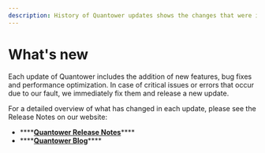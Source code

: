 ```yaml
---
description: History of Quantower updates shows the changes that were in each version.
---
```


# What's new

Each update of Quantower includes the addition of new features, bug fixes and performance optimization. In case of critical issues or errors that occur due to our fault, we immediately fix them and release a new update.

For a detailed overview of what has changed in each update, please see the Release Notes on our website:

* \*\*\*\*[**Quantower Release Notes**](https://www.quantower.com/release-notes)\*\*\*\*
* \*\*\*\*[**Quantower Blog**](https://www.quantower.com/blog)\*\*\*\*

